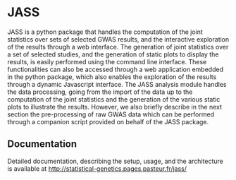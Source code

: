 # JASS

JASS is a python package that handles the computation of the joint statistics over sets of selected GWAS results, and the interactive exploration of the results through a web interface. The generation of joint statistics over a set of selected studies, and the generation of static plots to display the results, is easily performed using the command line interface. These functionalities can also be accessed through a web application embedded in the python package, which also enables the exploration of the results through a dynamic Javascript interface. The JASS analysis module handles the data processing, going from the import of the data up to the computation of the joint statistics and the generation of the various static plots to illustrate the results. However, we also briefly describe in the next section the pre-processing of raw GWAS data which can be performed through a companion script provided on behalf of the JASS package.

## Documentation

Detailed documentation, describing the setup, usage, and the architecture is available at http://statistical-genetics.pages.pasteur.fr/jass/

